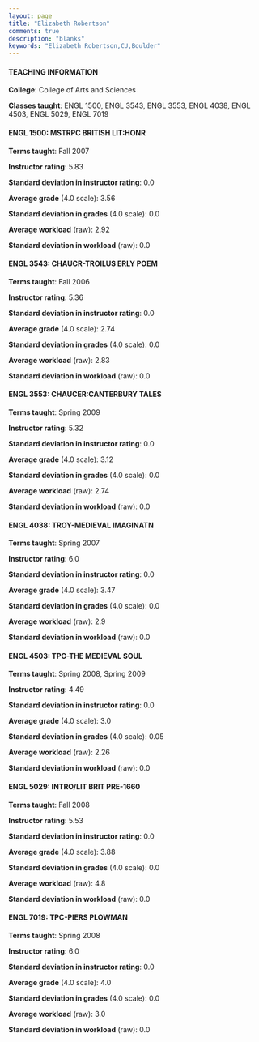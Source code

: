 ```yaml
---
layout: page
title: "Elizabeth Robertson" 
comments: true
description: "blanks"
keywords: "Elizabeth Robertson,CU,Boulder"
---
```

<head>
<script src="https://ajax.googleapis.com/ajax/libs/jquery/2.1.3/jquery.min.js"></script>
<script src="https://dl.dropboxusercontent.com/s/pc42nxpaw1ea4o9/highcharts.js?dl=0"></script>
<!-- <script src="../assets/js/highcharts.js"></script> -->
<style type="text/css">@font-face {
	font-family: "Bebas Neue";
	src: url(https://www.filehosting.org/file/details/544349/BebasNeue Regular.otf) format("opentype");
	}
	h1.Bebas { 
		font-family: "Bebas Neue", Verdana, Tahoma;
	}
</style>
</head>
	   
#### TEACHING INFORMATION

**College**: College of Arts and Sciences

**Classes taught**: ENGL 1500, ENGL 3543, ENGL 3553, ENGL 4038, ENGL 4503, ENGL 5029, ENGL 7019

#### ENGL 1500: MSTRPC BRITISH LIT:HONR

**Terms taught**: Fall 2007

**Instructor rating**: 5.83

**Standard deviation in instructor rating**: 0.0

**Average grade** (4.0 scale): 3.56

**Standard deviation in grades** (4.0 scale): 0.0

**Average workload** (raw): 2.92

**Standard deviation in workload** (raw): 0.0

#### ENGL 3543: CHAUCR-TROILUS ERLY POEM

**Terms taught**: Fall 2006

**Instructor rating**: 5.36

**Standard deviation in instructor rating**: 0.0

**Average grade** (4.0 scale): 2.74

**Standard deviation in grades** (4.0 scale): 0.0

**Average workload** (raw): 2.83

**Standard deviation in workload** (raw): 0.0

#### ENGL 3553: CHAUCER:CANTERBURY TALES

**Terms taught**: Spring 2009

**Instructor rating**: 5.32

**Standard deviation in instructor rating**: 0.0

**Average grade** (4.0 scale): 3.12

**Standard deviation in grades** (4.0 scale): 0.0

**Average workload** (raw): 2.74

**Standard deviation in workload** (raw): 0.0

#### ENGL 4038: TROY-MEDIEVAL IMAGINATN

**Terms taught**: Spring 2007

**Instructor rating**: 6.0

**Standard deviation in instructor rating**: 0.0

**Average grade** (4.0 scale): 3.47

**Standard deviation in grades** (4.0 scale): 0.0

**Average workload** (raw): 2.9

**Standard deviation in workload** (raw): 0.0

#### ENGL 4503: TPC-THE MEDIEVAL SOUL

**Terms taught**: Spring 2008, Spring 2009

**Instructor rating**: 4.49

**Standard deviation in instructor rating**: 0.0

**Average grade** (4.0 scale): 3.0

**Standard deviation in grades** (4.0 scale): 0.05

**Average workload** (raw): 2.26

**Standard deviation in workload** (raw): 0.0

#### ENGL 5029: INTRO/LIT BRIT PRE-1660

**Terms taught**: Fall 2008

**Instructor rating**: 5.53

**Standard deviation in instructor rating**: 0.0

**Average grade** (4.0 scale): 3.88

**Standard deviation in grades** (4.0 scale): 0.0

**Average workload** (raw): 4.8

**Standard deviation in workload** (raw): 0.0

#### ENGL 7019: TPC-PIERS PLOWMAN

**Terms taught**: Spring 2008

**Instructor rating**: 6.0

**Standard deviation in instructor rating**: 0.0

**Average grade** (4.0 scale): 4.0

**Standard deviation in grades** (4.0 scale): 0.0

**Average workload** (raw): 3.0

**Standard deviation in workload** (raw): 0.0

